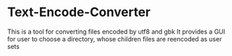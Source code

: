 # Text-Encode-Converter
This is a tool for converting files encoded by utf8 and gbk
It provides a GUI for user to choose a directory, whose children files are reencoded as user sets 
